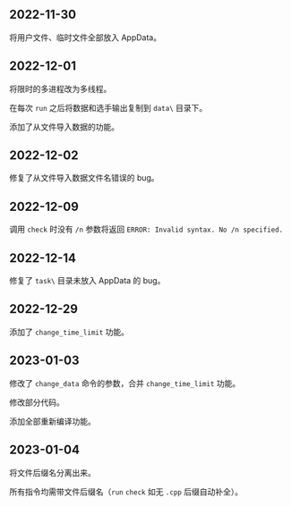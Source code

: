 ## 2022-11-30

将用户文件、临时文件全部放入 AppData。

## 2022-12-01

将限时的多进程改为多线程。

在每次 `run` 之后将数据和选手输出复制到 `data\` 目录下。

添加了从文件导入数据的功能。

## 2022-12-02

修复了从文件导入数据文件名错误的 bug。

## 2022-12-09

调用 `check` 时没有 `/n` 参数将返回 `ERROR: Invalid syntax. No /n specified.`

## 2022-12-14

修复了 `task\` 目录未放入 AppData 的 bug。

## 2022-12-29

添加了 `change_time_limit` 功能。

## 2023-01-03

修改了 `change_data` 命令的参数，合并 `change_time_limit` 功能。

修改部分代码。

添加全部重新编译功能。

## 2023-01-04

将文件后缀名分离出来。

所有指令均需带文件后缀名（`run` `check` 如无 `.cpp` 后缀自动补全）。
